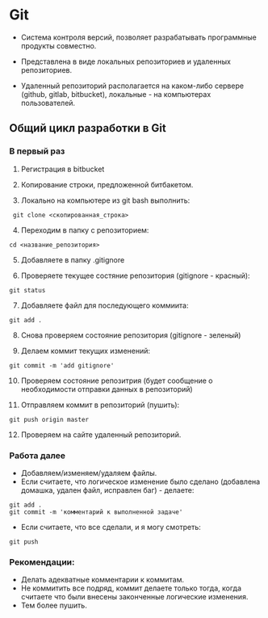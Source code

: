 # Git

* Система контроля версий, позволяет разрабатывать программные продукты совместно.

* Представлена в виде локальных репозиториев и удаленных репозиториев.

* Удаленный репозиторий располагается на каком-либо сервере (github, gitlab, bitbucket), локальные - на компьютерах пользователей.

## Общий цикл разработки в Git

### В первый раз

1. Регистрация в bitbucket

2. Копирование строки, предложенной битбакетом.

3. Локально на компьютере из git bash выполнить:

```
 git clone <скопированная_строка>
```
4. Переходим в папку с репозиторием:

```
cd <название_репозитория>
```

5. Добавляете в папку .gitignore

6. Проверяете текущее состяние репозитория (gitignore - красный):

``` 
git status
```

7. Добавляете файл для последующего коммиита:

```
git add .
```

8. Снова проверяем состояние репозитория (gitignore - зеленый)

9. Делаем коммит текущих изменений:

```
git commit -m 'add gitignore'
```

10. Проверяем состояние репозитрия (будет сообщение о необходимости отправки данных в репозиторий)

11. Отправляем коммит в репозиторий (пушить):

```
git push origin master
```

12. Проверяем на сайте удаленный репозиторий.

### Работа далее

* Добавляем/изменяем/удаляем файлы.
* Если считаете, что логическое изменение было сделано (добавлена домашка, удален файл, исправлен баг) - делаете:

```
git add .
git commit -m 'комментарий к выполненной задаче'
```

* Если считаете, что все сделали, и я могу смотреть:

```
git push
```

### Рекомендации:

* Делать адекватные комментарии к коммитам.
* Не коммитить все подряд, коммит делаете только тогда, когда считаете что были внесены законченные логические изменения.
* Тем более пушить.